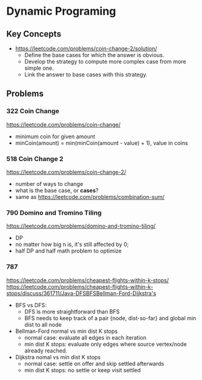 # Dynamic Programing
## Key Concepts
* https://leetcode.com/problems/coin-change-2/solution/
  * Define the base cases for which the answer is obvious.
  * Develop the strategy to compute more complex case from more simple one.
  * Link the answer to base cases with this strategy.

## Problems
### 322 Coin Change
https://leetcode.com/problems/coin-change/
* minimum coin for given amount
* minCoin(amount) = min(minCoin(amount - value) + 1), value in coins

### 518 Coin Change 2
https://leetcode.com/problems/coin-change-2/
* number of ways to change
* what is the base case, or **cases**?
* same as https://leetcode.com/problems/combination-sum/

### 790 Domino and Tromino Tiling
https://leetcode.com/problems/domino-and-tromino-tiling/
* DP 
* no matter how big n is, it's still affected by 0;
* half DP and half math problem to optimize

### 787
https://leetcode.com/problems/cheapest-flights-within-k-stops/
https://leetcode.com/problems/cheapest-flights-within-k-stops/discuss/361711/Java-DFSBFSBellman-Ford-Dijkstra's
* BFS vs DFS: 
  * DFS is more straightforward than BFS
  * BFS needs to keep track of a pair {node, dist-so-far} and global min dist to all node 
* Bellman-Ford normal vs min dist K stops 
  * normal case: evaluate all edges in each iteration
  * min dist K stops: evaluate only edges where source vertex/node already reached.  
* Dijkstra nomal vs min dist K stops
  * normal case: settle on offer and skip settled afterwards
  * min dist K stops: no settle or keep visit settled
